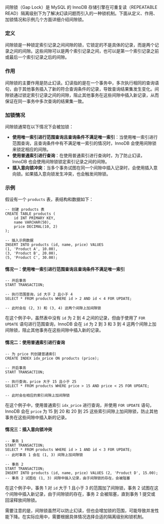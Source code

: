 间隙锁（Gap Lock）是 MySQL 的 InnoDB 存储引擎在可重复读（REPEATABLE READ）隔离级别下为了解决幻读问题而引入的一种锁机制。下面从定义、作用、加锁情况和示例几个方面详细介绍间隙锁。

### 定义

  

间隙锁是一种锁定索引记录之间间隙的锁，它锁定的不是具体的记录，而是两个记录之间的间隙。这些间隙可以是两个索引记录之间，也可以是第一个索引记录之前或最后一个索引记录之后的间隙。

### 作用

  

间隙锁的主要作用是防止幻读。幻读指的是在一个事务中，多次执行相同的查询语句，由于其他事务插入了新的符合查询条件的记录，导致查询结果集发生变化。间隙锁通过锁定索引记录之间的间隙，阻止其他事务在这些间隙中插入新记录，从而保证在同一事务中多次查询的结果集一致。

### 加锁情况

  

间隙锁通常在以下情况下会被加锁：

  

- **使用唯一索引进行范围查询且查询条件不满足唯一索引**：当使用唯一索引进行范围查询，且查询条件中有不满足唯一索引的情况时，InnoDB 会使用间隙锁来锁定相应的间隙。
- **使用普通索引进行查询**：在使用普通索引进行查询时，为了防止幻读，InnoDB 也会使用间隙锁锁定索引记录之间的间隙。
- **插入意向锁冲突**：当多个事务试图在同一个间隙中插入记录时，会使用插入意向锁。如果插入意向锁发生冲突，也会触发间隙锁。

### 示例

  

假设有一个 `products` 表，表结构和数据如下：


```mysql
-- 创建 products 表
CREATE TABLE products (
    id INT PRIMARY KEY,
    name VARCHAR(50),
    price DECIMAL(10, 2)
);

-- 插入示例数据
INSERT INTO products (id, name, price) VALUES
(1, 'Product A', 10.00),
(3, 'Product B', 20.00),
(5, 'Product C', 30.00);
```

#### 情况一：使用唯一索引进行范围查询且查询条件不满足唯一索引

  


```mysql
-- 开启事务
START TRANSACTION;

-- 执行范围查询，id 大于 2 且小于 4
SELECT * FROM products WHERE id > 2 AND id < 4 FOR UPDATE;

-- 此时会在 (2, 3) 和 (3, 4) 这两个间隙上加间隙锁
```

  

在这个例子中，虽然表中没有 `id` 为 2 到 4 之间的记录，但由于使用了 `FOR UPDATE` 语句进行范围查询，InnoDB 会在 `id` 为 2 到 3 和 3 到 4 这两个间隙上加间隙锁，阻止其他事务在这些间隙中插入新的记录。

#### 情况二：使用普通索引进行查询

  


```mysql
-- 为 price 列创建普通索引
CREATE INDEX idx_price ON products (price);

-- 开启事务
START TRANSACTION;

-- 执行查询，price 大于 15 且小于 25
SELECT * FROM products WHERE price > 15 AND price < 25 FOR UPDATE;

-- 此时会在相应的索引间隙上加间隙锁
```

  

在这个例子中，使用普通索引 `idx_price` 进行查询，并使用 `FOR UPDATE` 语句，InnoDB 会在 `price` 为 15 到 20 和 20 到 25 这些索引间隙上加间隙锁，防止其他事务在这些间隙中插入新的记录。

#### 情况三：插入意向锁冲突

  


```mysql
-- 事务 1
START TRANSACTION;
SELECT * FROM products WHERE id > 1 AND id < 3 FOR UPDATE;
-- 此时事务 1 会在 (1, 3) 间隙上加间隙锁

-- 事务 2
START TRANSACTION;
INSERT INTO products (id, name, price) VALUES (2, 'Product D', 15.00);
-- 事务 2 试图在 (1, 3) 间隙中插入记录，由于间隙锁的存在，会被阻塞
```

  

在这个例子中，事务 1 对 `id` 大于 1 且小于 3 的范围加了间隙锁，事务 2 试图在这个间隙中插入新记录，由于间隙锁的存在，事务 2 会被阻塞，直到事务 1 提交或回滚释放间隙锁。

  

需要注意的是，间隙锁虽然可以防止幻读，但也会增加锁的范围，可能导致并发性能下降。在实际应用中，需要根据具体情况选择合适的隔离级别和锁机制。

